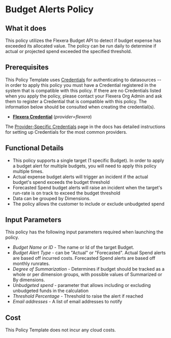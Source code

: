 # Budget Alerts Policy

## What it does

This policy utilizes the Flexera Budget API to detect if budget expense has exceeded its allocated value. The policy can be run daily to determine if actual or projected spend exceeded the specified threshold.

## Prerequisites

This Policy Template uses [Credentials](https://docs.flexera.com/flexera/EN/Automation/ManagingCredentialsExternal.htm) for authenticating to datasources -- in order to apply this policy you must have a Credential registered in the system that is compatible with this policy. If there are no Credentials listed when you apply the policy, please contact your Flexera Org Admin and ask them to register a Credential that is compatible with this policy. The information below should be consulted when creating the credential(s).

- [**Flexera Credential**](https://docs.flexera.com/flexera/EN/Automation/ProviderCredentials.htm) (_provider=flexera_)

The [Provider-Specific Credentials](https://docs.flexera.com/flexera/EN/Automation/ProviderCredentials.htm) page in the docs has detailed instructions for setting up Credentials for the most common providers.

## Functional Details

- This policy supports a single target (1 specific Budget). In order to apply a budget alert for multiple budgets, you will need to apply this policy multiple times.
- Actual expense budget alerts will trigger an incident if the actual budget's spend exceeds the budget threshold
- Forecasted Spend budget alerts will raise an incident when the target's run-rate is on track to exceed the budget threshold
- Data can be grouped by Dimensions.
- The policy allows the customer to include or exclude unbudgeted spend

## Input Parameters

This policy has the following input parameters required when launching the policy.

- _Budget Name or ID_ - The name or Id of the target Budget.
- _Budget Alert Type_ - can be "Actual" or "Forecasted". Actual Spend alerts are based off incurred costs. Forecasted Spend alerts are based off monthly runrates.
- _Degree of Summarization_ - Determines if budget should be tracked as a whole or per dimension groups, with possible values of Summarized or By dimensions.
- _Unbudgeted spend_ - parameter that allows including or excluding unbudgeted funds in the calculation
- _Threshold Percentage_ - Threshold to raise the alert if reached
- _Email addresses_ - A list of email addresses to notify

## Cost

This Policy Template does not incur any cloud costs.
